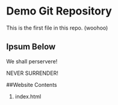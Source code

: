 # Demo Git Repository

This is the first file in this repo. (woohoo)


## Ipsum Below
We shall perservere!

NEVER SURRENDER!

##Website Contents

1. index.html

